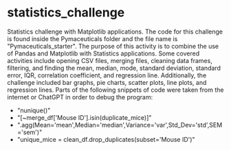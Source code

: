 # statistics_challenge
Statistics challenge with Matplotlib applications.
The code for this challenge is found inside the Pymaceuticals folder and the file name is "Pymaceuticals_starter". 
The purpose of this activity is to combine the use of Pandas and Matplotlib with Statistics applications. Some covered activities include opening CSV files, merging files, cleaning data frames, filtering, and finding the mean, median, mode, standard deviation, standard error, IQR, correlation coefficient, and regression line. Additionally, the challenge included bar graphs, pie charts, scatter plots, line plots, and regression lines.
Parts of the following snippets of code were taken from the internet or ChatGPT in order to debug the program:
- "nunique()"
- "[~merge_df['Mouse ID'].isin(duplicate_mice)]"
- ".agg(Mean='mean',Median='median',Variance='var',Std_Dev='std',SEM='sem')"
- "unique_mice = clean_df.drop_duplicates(subset='Mouse ID')"
